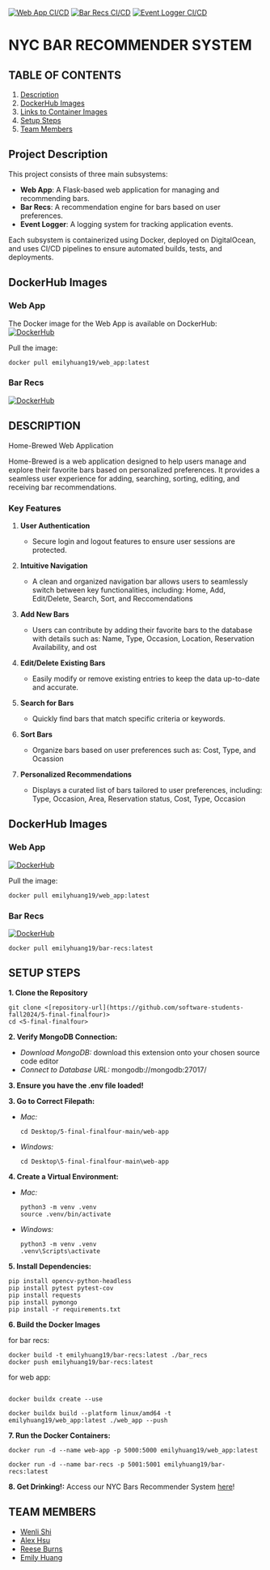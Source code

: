 [![Web App CI/CD](https://github.com/software-students-fall2024/5-final-finalfour/actions/workflows/web_app.yml/badge.svg)](https://github.com/<your-username>/<your-repo>/actions/workflows/web_app.yml)
[![Bar Recs CI/CD](https://github.com/software-students-fall2024/5-final-finalfour/actions/workflows/bar_recs.yml/badge.svg)](https://github.com/<your-username>/<your-repo>/actions/workflows/bar_recs.yml)
[![Event Logger CI/CD](https://github.com/software-students-fall2024/5-final-finalfour/actions/workflows/event-logger.yml/badge.svg)](https://github.com/<your-username>/<your-repo>/actions/workflows/event-logger.yml)


# NYC BAR RECOMMENDER SYSTEM

## TABLE OF CONTENTS

1. [Description](#description)
2. [DockerHub Images](#dockerhub-images)
2. [Links to Container Images](#container-images)
3. [Setup Steps](#setup-steps)
4. [Team Members](#team-members)

## Project Description

This project consists of three main subsystems:
- **Web App**: A Flask-based web application for managing and recommending bars.
- **Bar Recs**: A recommendation engine for bars based on user preferences.
- **Event Logger**: A logging system for tracking application events.

Each subsystem is containerized using Docker, deployed on DigitalOcean, and uses CI/CD pipelines to ensure automated builds, tests, and deployments.

## DockerHub Images

### Web App
The Docker image for the Web App is available on DockerHub:
[![DockerHub](https://img.shields.io/badge/DockerHub-WebApp-blue?logo=docker)](https://hub.docker.com/r/emilyhuang19/web_app)

Pull the image:

```
docker pull emilyhuang19/web_app:latest
```

### Bar Recs
[![DockerHub](https://img.shields.io/badge/DockerHub-WebApp-blue?logo=docker)](https://hub.docker.com/repository/docker/emilyhuang19/bar-recs/general)
## DESCRIPTION
Home-Brewed Web Application

Home-Brewed is a web application designed to help users manage and explore their favorite bars based on personalized preferences. It provides a seamless user experience for adding, searching, sorting, editing, and receiving bar recommendations.

### Key Features

1. **User Authentication**
	-  Secure login and logout features to ensure user sessions are protected.
2. **Intuitive Navigation**
	- A clean and organized navigation bar allows users to seamlessly switch between key functionalities, including: Home, Add, Edit/Delete, Search, Sort, and Reccomendations
   
3. **Add New Bars**
	- Users can contribute by adding their favorite bars to the database with details such as: Name, Type, Occasion, Location, Reservation Availability, and ost 
4. **Edit/Delete Existing Bars**
	- Easily modify or remove existing entries to keep the data up-to-date and accurate.
5. **Search for Bars**
   - Quickly find bars that match specific criteria or keywords.
6. **Sort Bars**
   - Organize bars based on user preferences such as: Cost, Type, and Ocassion
7. **Personalized Recommendations**
   - Displays a curated list of bars tailored to user preferences, including: Type, Occasion, Area, Reservation status, Cost, Type, Occasion

## DockerHub Images

### Web App

[![DockerHub](https://img.shields.io/badge/DockerHub-WebApp-blue?logo=docker)]([https://hub.docker.com/r/emilyhuang19/web_app](https://hub.docker.com/repository/docker/emilyhuang19/web_app/general))

Pull the image:

```
docker pull emilyhuang19/web_app:latest
```

### Bar Recs
[![DockerHub](https://img.shields.io/badge/DockerHub-BarRecs-blue?logo=docker)](https://hub.docker.com/repository/docker/emilyhuang19/bar-recs/general)


```
docker pull emilyhuang19/bar-recs:latest
```

## SETUP STEPS

**1. Clone the Repository**

```
git clone <[repository-url](https://github.com/software-students-fall2024/5-final-finalfour)>
cd <5-final-finalfour>
```

**2. Verify MongoDB Connection:**

- _Download MongoDB:_ download this extension onto your chosen source code editor
- _Connect to Database URL:_ mongodb://mongodb:27017/

**3. Ensure you have the .env file loaded!**

**3. Go to Correct Filepath:**

- _Mac:_

  ```
  cd Desktop/5-final-finalfour-main/web-app
  ```

- _Windows:_
  ```
  cd Desktop\5-final-finalfour-main\web-app
  ```

**4. Create a Virtual Environment:**

- _Mac:_

  ```
  python3 -m venv .venv
  source .venv/bin/activate
  ```

- _Windows:_
  ```
  python3 -m venv .venv
  .venv\Scripts\activate
  ```

**5. Install Dependencies:**

```
pip install opencv-python-headless
pip install pytest pytest-cov
pip install requests
pip install pymongo
pip install -r requirements.txt
```

**6. Build the Docker Images**

for bar recs:

```
docker build -t emilyhuang19/bar-recs:latest ./bar_recs
docker push emilyhuang19/bar-recs:latest

```

for web app:

```

docker buildx create --use

docker buildx build --platform linux/amd64 -t emilyhuang19/web_app:latest ./web_app --push
```


**7. Run the Docker Containers:**

```
docker run -d --name web-app -p 5000:5000 emilyhuang19/web_app:latest

docker run -d --name bar-recs -p 5001:5001 emilyhuang19/bar-recs:latest

```
**8. Get Drinking!:** Access our NYC Bars Recommender System [here](http://104.236.30.209/:5000)!

## TEAM MEMBERS

- [Wenli Shi](https://github.com/WenliShi2332)
- [Alex Hsu](https://github.com/hsualexotake)
- [Reese Burns](https://github.com/reeseburns)
- [Emily Huang](https://github.com/emilyjhuang)
